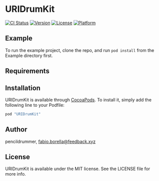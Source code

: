 # URIDrumKit

[![CI Status](http://img.shields.io/travis/pencildrummer/URIDrumKit.svg?style=flat)](https://travis-ci.org/pencildrummer/URIDrumKit)
[![Version](https://img.shields.io/cocoapods/v/URIDrumKit.svg?style=flat)](http://cocoapods.org/pods/URIDrumKit)
[![License](https://img.shields.io/cocoapods/l/URIDrumKit.svg?style=flat)](http://cocoapods.org/pods/URIDrumKit)
[![Platform](https://img.shields.io/cocoapods/p/URIDrumKit.svg?style=flat)](http://cocoapods.org/pods/URIDrumKit)

## Example

To run the example project, clone the repo, and run `pod install` from the Example directory first.

## Requirements

## Installation

URIDrumKit is available through [CocoaPods](http://cocoapods.org). To install
it, simply add the following line to your Podfile:

```ruby
pod "URIDrumKit"
```

## Author

pencildrummer, fabio.borella@feedback.xyz

## License

URIDrumKit is available under the MIT license. See the LICENSE file for more info.
